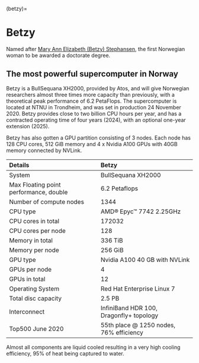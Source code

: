 (betzy)=

# Betzy

Named after [Mary Ann Elizabeth (Betzy) Stephansen](https://en.wikipedia.org/wiki/Elizabeth_Stephansen), the first Norwegian woman to be awarded a doctorate degree.


## The most powerful supercomputer in Norway

Betzy is a BullSequana XH2000, provided by Atos, and will give Norwegian researchers almost three times more capacity than previously, with a theoretical peak performance of 6.2 PetaFlops. The supercomputer is located at NTNU in Trondheim, and was set in production 24 November 2020. Betzy provides close to two billion CPU hours per year, and has a contracted operating time of four years (2024), with an optional one-year extension (2025).

Betzy has also gotten a GPU partition consisting of 3 nodes. Each node has 128
CPU cores, 512 GiB memory and 4 x Nvidia A100 GPUs with 40GB memory connected
by NVLink.

| Details     | Betzy     |
| :------------- | :------------- |
| System     |BullSequana XH2000  |
| Max Floating point performance, double     |	6.2 Petaflops  |
| Number of compute nodes     |	1344  |
| CPU type     |	AMD® Epyc™ 7742 2.25GHz  |
| CPU cores in total  |	172032  |
| CPU cores per node  | 128  |
| Memory in total    |	336 TiB  |
| Memory per node    |  256 GiB  |
| GPU type | Nvidia A100 40 GB with NVLink |
| GPUs per node | 4 |
| GPUs in total | 12 |
| Operating System   | Red Hat Enterprise Linux 7 |
| Total disc capacity     |	2.5 PB  |
| Interconnect  |	InfiniBand HDR 100, Dragonfly+ topology |
| Top500 June 2020 | 55th place \@ 1250 nodes, 76% efficiency|

Almost all components are liquid cooled resulting in a very high cooling efficiency, 95% of heat being captured to water.
